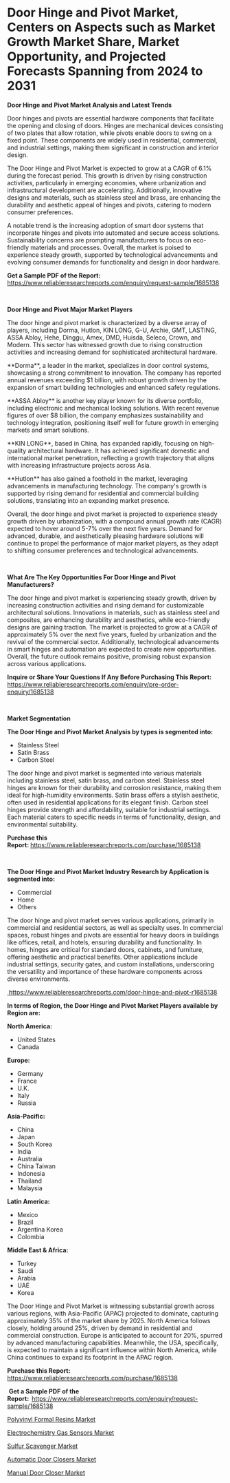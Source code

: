 <p><h1>Door Hinge and Pivot Market, Centers on Aspects such as Market Growth Market Share, Market Opportunity, and Projected Forecasts Spanning from 2024 to 2031</h1></p><p><strong>Door Hinge and Pivot Market Analysis and Latest Trends</strong></p>
<p><p>Door hinges and pivots are essential hardware components that facilitate the opening and closing of doors. Hinges are mechanical devices consisting of two plates that allow rotation, while pivots enable doors to swing on a fixed point. These components are widely used in residential, commercial, and industrial settings, making them significant in construction and interior design.</p><p>The Door Hinge and Pivot Market is expected to grow at a CAGR of 6.1% during the forecast period. This growth is driven by rising construction activities, particularly in emerging economies, where urbanization and infrastructural development are accelerating. Additionally, innovative designs and materials, such as stainless steel and brass, are enhancing the durability and aesthetic appeal of hinges and pivots, catering to modern consumer preferences.</p><p>A notable trend is the increasing adoption of smart door systems that incorporate hinges and pivots into automated and secure access solutions. Sustainability concerns are prompting manufacturers to focus on eco-friendly materials and processes. Overall, the market is poised to experience steady growth, supported by technological advancements and evolving consumer demands for functionality and design in door hardware.</p></p>
<p><strong>Get a Sample PDF of the Report:&nbsp;</strong> <a href="https://www.reliableresearchreports.com/enquiry/request-sample/1685138?utm_campaign=36&utm_medium=2&utm_source=Github&utm_content=ia&utm_term=30122024&utm_id=door-hinge-and-pivot">https://www.reliableresearchreports.com/enquiry/request-sample/1685138</a></p>
<p>&nbsp;</p>
<p><strong>Door Hinge and Pivot Major Market Players</strong></p>
<p><p>The door hinge and pivot market is characterized by a diverse array of players, including Dorma, Hutlon, KIN LONG, G-U, Archie, GMT, LASTING, ASSA Abloy, Hehe, Dinggu, Amex, DMD, Huisda, Seleco, Crown, and Modern. This sector has witnessed growth due to rising construction activities and increasing demand for sophisticated architectural hardware.</p><p>**Dorma**, a leader in the market, specializes in door control systems, showcasing a strong commitment to innovation. The company has reported annual revenues exceeding $1 billion, with robust growth driven by the expansion of smart building technologies and enhanced safety regulations.</p><p>**ASSA Abloy** is another key player known for its diverse portfolio, including electronic and mechanical locking solutions. With recent revenue figures of over $8 billion, the company emphasizes sustainability and technology integration, positioning itself well for future growth in emerging markets and smart solutions.</p><p>**KIN LONG**, based in China, has expanded rapidly, focusing on high-quality architectural hardware. It has achieved significant domestic and international market penetration, reflecting a growth trajectory that aligns with increasing infrastructure projects across Asia.</p><p>**Hutlon** has also gained a foothold in the market, leveraging advancements in manufacturing technology. The company's growth is supported by rising demand for residential and commercial building solutions, translating into an expanding market presence.</p><p>Overall, the door hinge and pivot market is projected to experience steady growth driven by urbanization, with a compound annual growth rate (CAGR) expected to hover around 5-7% over the next five years. Demand for advanced, durable, and aesthetically pleasing hardware solutions will continue to propel the performance of major market players, as they adapt to shifting consumer preferences and technological advancements.</p></p>
<p>&nbsp;</p>
<p><strong>What Are The Key Opportunities For Door Hinge and Pivot Manufacturers?</strong></p>
<p><p>The door hinge and pivot market is experiencing steady growth, driven by increasing construction activities and rising demand for customizable architectural solutions. Innovations in materials, such as stainless steel and composites, are enhancing durability and aesthetics, while eco-friendly designs are gaining traction. The market is projected to grow at a CAGR of approximately 5% over the next five years, fueled by urbanization and the revival of the commercial sector. Additionally, technological advancements in smart hinges and automation are expected to create new opportunities. Overall, the future outlook remains positive, promising robust expansion across various applications.</p></p>
<p><strong>Inquire or Share Your Questions If Any Before Purchasing This Report:</strong> <a href="https://www.reliableresearchreports.com/enquiry/pre-order-enquiry/1685138?utm_campaign=36&utm_medium=2&utm_source=Github&utm_content=ia&utm_term=30122024&utm_id=door-hinge-and-pivot">https://www.reliableresearchreports.com/enquiry/pre-order-enquiry/1685138</a></p>
<p>&nbsp;</p>
<p><strong>Market Segmentation</strong></p>
<p><strong>The Door Hinge and Pivot Market Analysis by types is segmented into:</strong></p>
<p><ul><li>Stainless Steel</li><li>Satin Brass</li><li>Carbon Steel</li></ul></p>
<p><p>The door hinge and pivot market is segmented into various materials including stainless steel, satin brass, and carbon steel. Stainless steel hinges are known for their durability and corrosion resistance, making them ideal for high-humidity environments. Satin brass offers a stylish aesthetic, often used in residential applications for its elegant finish. Carbon steel hinges provide strength and affordability, suitable for industrial settings. Each material caters to specific needs in terms of functionality, design, and environmental suitability.</p></p>
<p><strong>Purchase this Report:&nbsp;</strong><a href="https://www.reliableresearchreports.com/purchase/1685138?utm_campaign=36&utm_medium=2&utm_source=Github&utm_content=ia&utm_term=30122024&utm_id=door-hinge-and-pivot">https://www.reliableresearchreports.com/purchase/1685138</a></p>
<p>&nbsp;</p>
<p><strong>The Door Hinge and Pivot Market Industry Research by Application is segmented into:</strong></p>
<p><ul><li>Commercial</li><li>Home</li><li>Others</li></ul></p>
<p><p>The door hinge and pivot market serves various applications, primarily in commercial and residential sectors, as well as specialty uses. In commercial spaces, robust hinges and pivots are essential for heavy doors in buildings like offices, retail, and hotels, ensuring durability and functionality. In homes, hinges are critical for standard doors, cabinets, and furniture, offering aesthetic and practical benefits. Other applications include industrial settings, security gates, and custom installations, underscoring the versatility and importance of these hardware components across diverse environments.</p></p>
<p><a href="https://www.reliableresearchreports.com/door-hinge-and-pivot-r1685138?utm_campaign=36&utm_medium=2&utm_source=Github&utm_content=ia&utm_term=30122024&utm_id=door-hinge-and-pivot">&nbsp;https://www.reliableresearchreports.com/door-hinge-and-pivot-r1685138</a></p>
<p><strong>In terms of Region, the Door Hinge and Pivot Market Players available by Region are:</strong></p>
<p>
    <p> <strong> North America: </strong>
        <ul>
            <li>United States</li>
            <li>Canada</li>
        </ul>
        </p> 
    <p> <strong> Europe: </strong>
        <ul>
            <li>Germany</li>
            <li>France</li>
            <li>U.K.</li>
            <li>Italy</li>
            <li>Russia</li>
        </ul>
        </p> 
    <p> <strong> Asia-Pacific: </strong>
        <ul>
            <li>China</li>
            <li>Japan</li>
            <li>South Korea</li>
            <li>India</li>
            <li>Australia</li>
            <li>China Taiwan</li>
            <li>Indonesia</li>
            <li>Thailand</li>
            <li>Malaysia</li>
        </ul>
        </p> 
    <p> <strong> Latin America: </strong>
        <ul>
            <li>Mexico</li>
            <li>Brazil</li>
            <li>Argentina Korea</li>
            <li>Colombia</li>
        </ul>
        </p> 
    <p> <strong> Middle East & Africa: </strong>
        <ul>
            <li>Turkey</li>
            <li>Saudi</li>
            <li>Arabia</li>
            <li>UAE</li>
            <li>Korea</li>
        </ul>
    </p>
    </p>
<p><p>The Door Hinge and Pivot Market is witnessing substantial growth across various regions, with Asia-Pacific (APAC) projected to dominate, capturing approximately 35% of the market share by 2025. North America follows closely, holding around 25%, driven by demand in residential and commercial construction. Europe is anticipated to account for 20%, spurred by advanced manufacturing capabilities. Meanwhile, the USA, specifically, is expected to maintain a significant influence within North America, while China continues to expand its footprint in the APAC region.</p></p>
<p><strong>Purchase this Report: </strong><a href="https://www.reliableresearchreports.com/purchase/1685138?utm_campaign=36&utm_medium=2&utm_source=Github&utm_content=ia&utm_term=30122024&utm_id=door-hinge-and-pivot">https://www.reliableresearchreports.com/purchase/1685138</a></p>
<p>&nbsp;<strong>Get a Sample PDF of the Report:&nbsp;&nbsp;</strong><a href="https://www.reliableresearchreports.com/enquiry/request-sample/1685138?utm_campaign=36&utm_medium=2&utm_source=Github&utm_content=ia&utm_term=30122024&utm_id=door-hinge-and-pivot">https://www.reliableresearchreports.com/enquiry/request-sample/1685138</a></p>
<p><strong></strong></p>
<p><p><a href="https://github.com/tambraunrue691969/Market-Research-Report-List-1/blob/main/polyvinyl-formal-resins-market.md?utm_campaign=36&utm_medium=2&utm_source=Github&utm_content=ia&utm_term=30122024&utm_id=door-hinge-and-pivot">Polyvinyl Formal Resins Market</a></p><p><a href="https://github.com/tasiahtahathorn/Market-Research-Report-List-1/blob/main/electrochemistry-gas-sensors-market.md?utm_campaign=36&utm_medium=2&utm_source=Github&utm_content=ia&utm_term=30122024&utm_id=door-hinge-and-pivot">Electrochemistry Gas Sensors Market</a></p><p><a href="https://github.com/tona7vba/Market-Research-Report-List-1/blob/main/sulfur-scavenger-market.md?utm_campaign=36&utm_medium=2&utm_source=Github&utm_content=ia&utm_term=30122024&utm_id=door-hinge-and-pivot">Sulfur Scavenger Market</a></p><p><a href="https://github.com/oslieselotte2192/Market-Research-Report-List-1/blob/main/automatic-door-closers-market.md?utm_campaign=36&utm_medium=2&utm_source=Github&utm_content=ia&utm_term=30122024&utm_id=door-hinge-and-pivot">Automatic Door Closers Market</a></p><p><a href="https://github.com/jeastefanowicz7816/Market-Research-Report-List-1/blob/main/manual-door-closer-market.md?utm_campaign=36&utm_medium=2&utm_source=Github&utm_content=ia&utm_term=30122024&utm_id=door-hinge-and-pivot">Manual Door Closer Market</a></p></p>